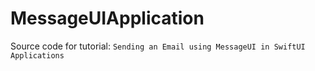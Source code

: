 # MessageUIApplication

Source code for tutorial: `Sending an Email using MessageUI in SwiftUI Applications`
